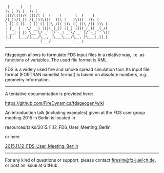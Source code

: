 ```ascii
 (     (   (                                    
)\ ) )\ )  )\ )                                 
(()/((()/( (()/( (  (    (      (  (    (        
/(_))/(_)) /(_)))\))(  ))\ (   )\))(  ))\ (     
(_))_(_))_ (_)) ((_))\ /((_))\ ((_))\ /((_))\ )  
| |_  |   \/ __| (()(_|_)) ((_) (()(_|_)) _(_/(  
| __| | |) \__ \/ _` |/ -_) _ \/ _` |/ -_) ' \))
|_|   |___/|___/\__, |\___\___/\__, |\___|_||_|  
                |___/          |___/             
```
--------------------------------

fdsgeogen allows to formulate FDS input files in a relative way, i.e. as functions of variables. The used file format is XML.

FDS is a widely used fire and smoke spread simulation tool. Its input file format (FORTRAN namelist format) is based on absolute numbers, e.g. geometry information.

--------------------------------

A tentative documentation is provided here:

https://github.com/FireDynamics/fdsgeogen/wiki

An introduction talk (including examples) given at the FDS user group meeting 2015 in Berlin is located in

resources/talks/2015.11.12_FDS_User_Meeting_Berlin

or here

[2015.11.12_FDS_User_Meeting_Berlin](resources/talks/2015.11.12_FDS_User_Meeting_Berlin)

--------------------------------

For any kind of questions or support, please contact firesim@fz-juelich.de, or post an issue at GitHub.
